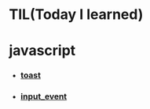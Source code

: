 **TIL(Today I learned)** 
=======
# __javascript__

* ### [toast][toastlink]

[toastlink]: https://github.com/ejisooo/TIL/blob/main/javascript/toast.md "Go toast"

* ### [input_event][inputeventlink]

[inputeventlink]: https://github.com/ejisooo/TIL/blob/main/javascript/input_event.md "Go input event"
